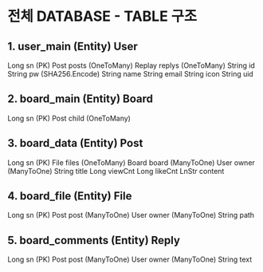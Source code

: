# 전체 DATABASE - TABLE 구조

## 1. user_main (Entity) User
  Long sn (PK)
  Post posts (OneToMany)
  Replay replys (OneToMany)
String id
String pw (SHA256.Encode)
String name
String email
String icon
String uid

## 2. board_main (Entity) Board
  Long sn (PK)
  Post child (OneToMany)

## 3. board_data (Entity) Post
  Long sn (PK)
  File files (OneToMany)
  Board board (ManyToOne)
  User owner (ManyToOne)
String title
  Long viewCnt
  Long likeCnt
LnStr  content

## 4. board_file (Entity) File
  Long sn (PK)
  Post post (ManyToOne)
  User owner (ManyToOne)
String path

## 5. board_comments (Entity) Reply
  Long sn (PK)
  Post post (ManyToOne)
  User owner (ManyToOne)
  String text
